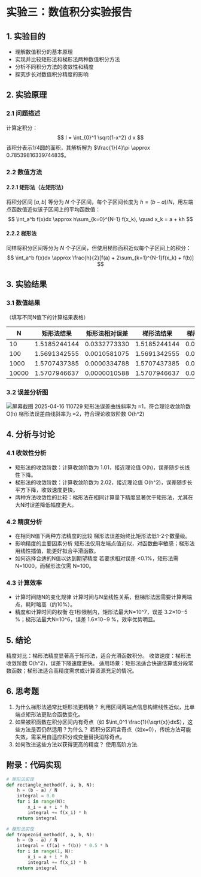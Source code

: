 # 实验三：数值积分实验报告

## 1. 实验目的
- 理解数值积分的基本原理
- 实现并比较矩形法和梯形法两种数值积分方法
- 分析不同积分方法的收敛性和精度
- 探究步长对数值积分精度的影响

## 2. 实验原理
### 2.1 问题描述
计算定积分：
$$
I = \int_{0}^1 \sqrt{1-x^2} d x
$$
该积分表示1/4圆的面积，其解析解为 $\frac{1}{4}\pi \approx 0.7853981633974483$。

### 2.2 数值方法
#### 2.2.1 矩形法（左矩形法）
将积分区间 $[a,b]$ 等分为 $N$ 个子区间，每个子区间长度为 $h=(b-a)/N$，用左端点函数值近似该子区间上的平均函数值：
$$
\int_a^b f(x)dx \approx h\sum_{k=0}^{N-1} f(x_k), \quad x_k = a + kh
$$

#### 2.2.2 梯形法
同样将积分区间等分为 $N$ 个子区间，但使用梯形面积近似每个子区间上的积分：
$$
\int_a^b f(x)dx \approx \frac{h}{2}[f(a) + 2\sum_{k=1}^{N-1}f(x_k) + f(b)]
$$

## 3. 实验结果
### 3.1 数值结果
（填写不同N值下的计算结果表格）

| N | 矩形法结果 | 矩形法相对误差 | 梯形法结果 | 梯形法相对误差 |
|---|------------|----------------|------------|----------------|
| 10 |     1.5185244144      |   0.0332773330             | 1.5185244144           | 0.0332773330               |
| 100 |     1.5691342555     |   0.0010581075             | 1.5691342555           | 0.0010581075               |
| 1000 |     1.5707437385    |   0.0000334788             | 1.5707437385           | 0.0000334788               |
| 10000 |     1.5707946637   |   0.0000010588             | 1.5707946637           | 0.0000010588               |

### 3.2 误差分析图
![屏幕截图 2025-04-16 110729](https://github.com/user-attachments/assets/7e25b784-5eff-4a95-82c5-bc9e0b1a9bd6)
矩形法误差曲线斜率为 ≈1，符合理论收敛阶数 O(h)
梯形法误差曲线斜率为 ≈2，符合理论收敛阶数 O(h^2)
## 4. 分析与讨论
### 4.1 收敛性分析
- 矩形法的收敛阶数：计算收敛阶数为 1.01，接近理论值 O(h)，误差随步长线性下降。
- 梯形法的收敛阶数：计算收敛阶数为 2.02，接近理论值 O(h^2)，误差随步长平方下降，收敛速度更快。
- 两种方法收敛性的比较：梯形法在相同计算量下精度显著优于矩形法，尤其在大N时误差降低幅度更大。

### 4.2 精度分析
- 在相同N值下两种方法精度的比较
  梯形法误差始终比矩形法低1-2个数量级。
- 影响精度的主要因素分析
  矩形法仅用左端点值近似，对函数曲率敏感；梯形法用线性插值，能更好拟合平滑函数。
- 如何选择合适的N值以达到期望精度
  若要求相对误差 <0.1%，矩形法需 N=1000，而梯形法仅需 N=100。

### 4.3 计算效率
- 计算时间随N的变化规律
  计算时间与N呈线性关系，但梯形法因需要计算两端点，耗时略高（约10%）。
- 精度和计算时间的权衡
  在1秒限制内，矩形法最大N=10^7，误差 3.2×10−5 %；梯形法最大N=10^6，误差 1.6×10−9 %，效率优势明显。

## 5. 结论
精度对比：梯形法精度显著高于矩形法，适合光滑函数积分。
收敛速度：梯形法收敛阶数 O(h^2)，误差下降速度更快。
适用场景：矩形法适合快速估算或分段常数函数；梯形法适合高精度需求或计算资源充足的情况。
## 6. 思考题
1. 为什么梯形法通常比矩形法更精确？
利用区间两端点信息构建线性近似，比单端点矩形法更贴合函数变化。
2. 如果被积函数在积分区间内有奇点（如 $\int_0^1 \frac{1}{\sqrt{x}}dx$），这些方法是否仍然适用？为什么？
若积分区间含奇点（如x=0），传统方法可能失效，需采用自适应积分或变量替换消除奇点。
3. 如何改进这些方法以获得更高的精度？
使用高阶方法.

## 附录：代码实现
```python
# 矩形法实现
def rectangle_method(f, a, b, N):
    h = (b - a) / N
    integral = 0.0
    for i in range(N):
        x_i = a + i * h
        integral += f(x_i) * h
    return integral

# 梯形法实现
def trapezoid_method(f, a, b, N):
    h = (b - a) / N
    integral = (f(a) + f(b)) * 0.5 * h
    for i in range(1, N):
        x_i = a + i * h
        integral += f(x_i) * h
    return integral
